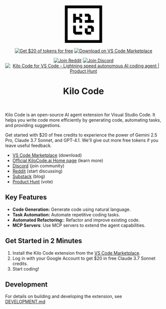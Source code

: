 <p align="center">
  <a href="https://marketplace.visualstudio.com/items?itemName=kilocode.Kilo-Code" target="_blank" rel="noopener noreferrer">
    <img width="120" src="assets/icons/logo-outline-black.png" alt="Kilo Code logo">
  </a>

</p>
<div align="center">

<a href="https://marketplace.visualstudio.com/items?itemName=kilocode.Kilo-Code" target="_blank"><img src="https://img.shields.io/badge/Get%20%2420%20of%20free%20tokens-green?style=for-the-badge&logo=claude&logoColor=white" alt="Get $20 of tokens for free"></a>
<a href="https://marketplace.visualstudio.com/items?itemName=kilocode.Kilo-Code" target="_blank"><img src="https://img.shields.io/badge/Download%20on%20VS%20Code%20Marketplace-blue?style=for-the-badge&logo=visualstudiocode&logoColor=white" alt="Download on VS Code Marketplace"></a>

<a href="https://www.reddit.com/r/kilocode/" target="_blank"><img src="https://img.shields.io/badge/Join%20Reddit-FF4500?style=for-the-badge&logo=reddit&logoColor=white" alt="Join Reddit"></a>
<a href="https://kilocode.ai/discord" target="_blank"><img src="https://img.shields.io/badge/Join%20Discord-5865F2?style=for-the-badge&logo=discord&logoColor=white" alt="Join Discord"></a>
<a href="https://www.producthunt.com/posts/kilo-code-for-vs-code?embed=true&utm_source=badge-featured&utm_medium=badge&utm_souce=badge-kilo&#0045;code&#0045;for&#0045;vs&#0045;code" target="_blank"><img src="https://api.producthunt.com/widgets/embed-image/v1/featured.png?post_id=941299&theme=light&t=1742909649388" alt="Kilo&#0032;Code&#0032;for&#0032;VS&#0032;Code&#0032; - Lightning&#0032;speed&#0032;autonomous&#0032;AI&#0032;coding&#0032;agent | Product Hunt" style="height: 30px;" height="30" /></a>

</div>

<div align="center">
  <h1>Kilo Code</h1>
</div>
<br/>

Kilo Code is an open-source AI agent extension for Visual Studio Code. It helps you write code more efficiently by generating code, automating tasks, and providing suggestions.

Get started with $20 of free credits to experience the power of Gemini 2.5 Pro, Claude 3.7 Sonnet, and GPT-4.1. We'll give out more free tokens if you leave useful feedback.

- [VS Code Marketplace](https://marketplace.visualstudio.com/items?itemName=kilocode.Kilo-Code) (download)
- [Official KiloCode.ai Home page](https://kilocode.ai) (learn more)
- [Discord](https://kilocode.ai/discord) (join community)
- [Reddit](https://www.reddit.com/r/kilocode/) (start discussing)
- [Substack](https://blog.kilocode.ai/) (blog)
- [Product Hunt](https://www.producthunt.com/products/kilocode) (vote)

## Key Features

- **Code Generation:** Generate code using natural language.
- **Task Automation:** Automate repetitive coding tasks.
- **Automated Refactoring:**: Refactor and improve existing code.
- **MCP Servers**: Use MCP servers to extend the agent capabilities.

## Get Started in 2 Minutes

1.  Install the Kilo Code extension from the [VS Code Marketplace](https://marketplace.visualstudio.com/items?itemName=kilocode.Kilo-Code).
2.  Log in with your Google Account to get $20 in free Claude 3.7 Sonnet credits.
3.  Start coding!

## Development

For details on building and developing the extension, see [DEVELOPMENT.md](/DEVELOPMENT.md)
